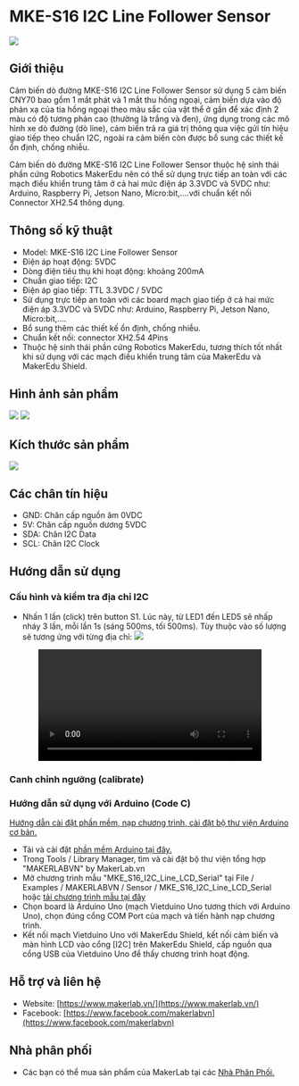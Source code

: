 # MKE-S16 I2C Line Follower Sensor

![](/image/tren_duoi.jpg)

## Giới thiệu

Cảm biến dò đường MKE-S16 I2C Line Follower Sensor sử dụng 5 cảm biến CNY70 bao gồm 1 mắt phát và 1 mắt thu hồng ngoại, cảm biến dựa vào độ phản xạ của tia hồng ngoại theo màu sắc của vật thể ở gần để xác định 2 màu có độ tương phản cao (thường là trắng và đen), ứng dụng trong các mô hình xe dò đường (dò line), cảm biến trả ra giá trị thông qua việc gửi tín hiệu giao tiếp theo chuẩn I2C, ngoài ra cảm biến còn được bổ sung các thiết kế ổn định, chống nhiễu.

Cảm biến dò đường MKE-S16 I2C Line Follower Sensor thuộc hệ sinh thái phần cứng Robotics MakerEdu nên có thể sử dụng trực tiếp an toàn với các mạch điều khiển trung tâm ở cả hai mức điện áp 3.3VDC và 5VDC như: Arduino, Raspberry Pi, Jetson Nano, Micro:bit,....với chuẩn kết nối Connector XH2.54 thông dụng.

## Thông số kỹ thuật

- Model: MKE-S16 I2C Line Follower Sensor
- Điện áp hoạt động: 5VDC
- Dòng điện tiêu thụ khi hoạt động: khoảng 200mA
- Chuẩn giao tiếp: I2C
- Điện áp giao tiếp: TTL 3.3VDC / 5VDC
- Sử dụng trực tiếp an toàn với các board mạch giao tiếp ở cả hai mức điện áp 3.3VDC và 5VDC như: Arduino, Raspberry Pi, Jetson Nano, Micro:bit,....
- Bổ sung thêm các thiết kế ổn định, chống nhiễu.
- Chuẩn kết nối: connector XH2.54 4Pins
- Thuộc hệ sinh thái phần cứng Robotics MakerEdu, tương thích tốt nhất khi sử dụng với các mạch điều khiển trung tâm của MakerEdu và MakerEdu Shield.

## Hình ảnh sản phẩm

![](/image/tren_nghieng.jpg)
![](/image/duoi_nghieng.jpg)

## Kích thước sản phẩm

![](/image/kich_thuoc.png)

## Các chân tín hiệu

- GND: Chân cấp nguồn âm 0VDC
- 5V: Chân cấp nguồn dương 5VDC
- SDA: Chân I2C Data
- SCL: Chân I2C Clock

## Hướng dẫn sử dụng

### Cấu hình và kiểm tra địa chỉ I2C
- Nhấn 1 lần (click) trên button S1. Lúc này, từ LED1 đến LED5 sẽ nhấp nháy 3 lần, mỗi lần 1s (sáng 500ms, tối 500ms). Tùy thuộc vào số lượng sẽ tương ứng với từng địa chỉ:
![](/image/i2c_address_table3.png)  

<div align="center">
    <video src="https://github.com/user-attachments/assets/503f67e5-bcca-4757-b40e-602896822ca2" alt="epcb archery game" height=200/>
</div>






### Canh chỉnh ngưỡng (calibrate)


### Hướng dẫn sử dụng với Arduino (Code C)

[Hướng dẫn cài đặt phần mềm, nạp chương trình, cài đặt bộ thư viện Arduino cơ bản.](https://github.com/makerlabvn/Arduino-Vietduino)

- Tải và cài đặt [phần mềm Arduino tại đây.](https://www.arduino.cc/en/software)
- Trong Tools / Library Manager, tìm và cài đặt bộ thư viện tổng hợp "MAKERLABVN" by MakerLab.vn
- Mở chương trình mẫu "MKE_S16_I2C_Line_LCD_Serial" tại File / Examples / MAKERLABVN / Sensor / MKE_S16_I2C_Line_LCD_Serial hoặc [tải chương trình mẫu tại đây](/arduino)
- Chọn board là Arduino Uno (mạch Vietduino Uno tương thích với Arduino Uno), chọn đúng cổng COM Port của mạch và tiến hành nạp chương trình.
- Kết nối mạch Vietduino Uno với MakerEdu Shield, kết nối cảm biến và màn hình LCD vào cổng [I2C] trên MakerEdu Shield, cấp nguồn qua cổng USB của Vietduino Uno để thấy chương trình hoạt động.

## Hỗ trợ và liên hệ

- Website: [https://www.makerlab.vn/](https://www.makerlab.vn/)
- Facebook: [https://www.facebook.com/makerlabvn](https://www.facebook.com/makerlabvn)

## Nhà phân phối

- Các bạn có thể mua sản phẩm của MakerLab tại các [Nhà Phân Phối.](https://www.makerlab.vn/distributor/)
